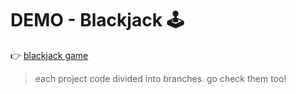 # DEMO - Blackjack 🕹️

👉 [blackjack game](https://blackjack-amrhsnhh.netlify.app/)

> each project code divided into branches. go check them too!
